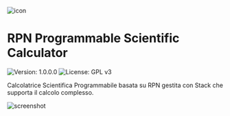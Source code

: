 ![icon](https://github.com/luca-software-developer/CalcolatriceScientificaGruppo04/assets/67876436/8402eb9a-30ec-44ba-a1a1-e85a80ac3d77)

# RPN Programmable Scientific Calculator

![Version: 1.0.0.0](https://img.shields.io/badge/version-1.0.0.0-blue)
![License: GPL v3](https://img.shields.io/badge/license-GPLv3-blue)

Calcolatrice Scientifica Programmabile basata su RPN gestita con Stack che supporta il calcolo complesso.

![screenshot](https://github.com/luca-software-developer/CalcolatriceScientificaGruppo04/assets/67876436/1c8afd8b-4cce-457b-936c-2355386a31b4)
